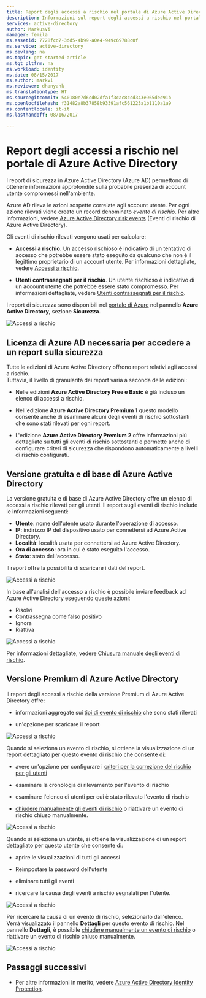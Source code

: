 ```yaml
---
title: Report degli accessi a rischio nel portale di Azure Active Directory | Microsoft Docs
description: Informazioni sul report degli accessi a rischio nel portale di Azure Active Directory
services: active-directory
author: MarkusVi
manager: femila
ms.assetid: 7728fcd7-3dd5-4b99-a0e4-949c69788c0f
ms.service: active-directory
ms.devlang: na
ms.topic: get-started-article
ms.tgt_pltfrm: na
ms.workload: identity
ms.date: 08/15/2017
ms.author: markvi
ms.reviewer: dhanyahk
ms.translationtype: HT
ms.sourcegitcommit: 540180e7d6cd02dfa1f3cac8ccd343e965ded91b
ms.openlocfilehash: f31482a8b37858b93391afc561223a1b1110a1a9
ms.contentlocale: it-it
ms.lasthandoff: 08/16/2017

---
```

# <a name="risky-sign-ins-report-in-the-azure-active-directory-portal"></a>Report degli accessi a rischio nel portale di Azure Active Directory

I report di sicurezza in Azure Active Directory (Azure AD) permettono di ottenere informazioni approfondite sulla probabile presenza di account utente compromessi nell'ambiente. 

Azure AD rileva le azioni sospette correlate agli account utente. Per ogni azione rilevati viene creato un record denominato *evento di rischio*. Per altre informazioni, vedere [Azure Active Directory risk events](active-directory-identity-protection-risk-events.md) (Eventi di rischio di Azure Active Directory). 

Gli eventi di rischio rilevati vengono usati per calcolare:

- **Accessi a rischio**. Un accesso rischioso è indicativo di un tentativo di accesso che potrebbe essere stato eseguito da qualcuno che non è il legittimo proprietario di un account utente. Per informazioni dettagliate, vedere [Accessi a rischio](active-directory-identityprotection.md#risky-sign-ins). 

- **Utenti contrassegnati per il rischio**. Un utente rischioso è indicativo di un account utente che potrebbe essere stato compromesso. Per informazioni dettagliate, vedere [Utenti contrassegnati per il rischio](active-directory-identityprotection.md#users-flagged-for-risk).  

I report di sicurezza sono disponibili nel [portale di Azure](https://portal.azure.com) nel pannello **Azure Active Directory**, sezione **Sicurezza**. 

![Accessi a rischio](./media/active-directory-reporting-security-risky-sign-ins/10.png)


## <a name="what-azure-ad-license-do-you-need-to-access-a-security-report"></a>Licenza di Azure AD necessaria per accedere a un report sulla sicurezza  

Tutte le edizioni di Azure Active Directory offrono report relativi agli accessi a rischio.  
Tuttavia, il livello di granularità dei report varia a seconda delle edizioni: 

- Nelle edizioni **Azure Active Directory Free e Basic**  è già incluso un elenco di accessi a rischio. 

- Nell'edizione **Azure Active Directory Premium 1** questo modello consente anche di esaminare alcuni degli eventi di rischio sottostanti che sono stati rilevati per ogni report. 

- L'edizione **Azure Active Directory Premium 2** offre informazioni più dettagliate su tutti gli eventi di rischio sottostanti e permette anche di configurare criteri di sicurezza che rispondono automaticamente a livelli di rischio configurati.



## <a name="azure-active-directory-free-and-basic-edition"></a>Versione gratuita e di base di Azure Active Directory

La versione gratuita e di base di Azure Active Directory offre un elenco di accessi a rischio rilevati per gli utenti. Il report sugli eventi di rischio include le informazioni seguenti:

- **Utente**: nome dell'utente usato durante l'operazione di accesso.
- **IP**: indirizzo IP del dispositivo usato per connettersi ad Azure Active Directory.
- **Località**: località usata per connettersi ad Azure Active Directory.
- **Ora di accesso**: ora in cui è stato eseguito l'accesso.
- **Stato**: stato dell'accesso.

Il report offre la possibilità di scaricare i dati del report.

![Accessi a rischio](./media/active-directory-reporting-security-risky-sign-ins/01.png)

In base all'analisi dell'accesso a rischio è possibile inviare feedback ad Azure Active Directory eseguendo queste azioni:

- Risolvi
- Contrassegna come falso positivo
- Ignora
- Riattiva

![Accessi a rischio](./media/active-directory-reporting-security-risky-sign-ins/21.png)

Per informazioni dettagliate, vedere [Chiusura manuale degli eventi di rischio](active-directory-identityprotection.md#closing-risk-events-manually).

## <a name="azure-active-directory-premium-editions"></a>Versione Premium di Azure Active Directory

Il report degli accessi a rischio della versione Premium di Azure Active Directory offre:

- informazioni aggregate sui [tipi di evento di rischio](active-directory-identity-protection-risk-events.md) che sono stati rilevati

- un'opzione per scaricare il report


![Accessi a rischio](./media/active-directory-reporting-security-risky-sign-ins/456.png)


Quando si seleziona un evento di rischio, si ottiene la visualizzazione di un report dettagliato per questo evento di rischio che consente di:

- avere un'opzione per configurare i [criteri per la correzione del rischio per gli utenti](active-directory-identityprotection.md#user-risk-security-policy)  

- esaminare la cronologia di rilevamento per l'evento di rischio  

- esaminare l'elenco di utenti per cui è stato rilevato l'evento di rischio

- [chiudere manualmente gli eventi di rischio](active-directory-identityprotection.md#closing-risk-events-manually) o riattivare un evento di rischio chiuso manualmente. 


![Accessi a rischio](./media/active-directory-reporting-security-risky-sign-ins/457.png)

Quando si seleziona un utente, si ottiene la visualizzazione di un report dettagliato per questo utente che consente di:

- aprire le visualizzazioni di tutti gli accessi

- Reimpostare la password dell'utente

- eliminare tutti gli eventi

- ricercare la causa degli eventi a rischio segnalati per l'utente. 


![Accessi a rischio](./media/active-directory-reporting-security-risky-sign-ins/324.png)


Per ricercare la causa di un evento di rischio, selezionarlo dall'elenco.  
Verrà visualizzato il pannello **Dettagli** per questo evento di rischio. Nel pannello **Dettagli**, è possibile [chiudere manualmente un evento di rischio](active-directory-identityprotection.md#closing-risk-events-manually) o riattivare un evento di rischio chiuso manualmente. 


![Accessi a rischio](./media/active-directory-reporting-security-risky-sign-ins/325.png)





## <a name="next-steps"></a>Passaggi successivi

- Per altre informazioni in merito, vedere [Azure Active Directory Identity Protection](active-directory-identityprotection.md).


